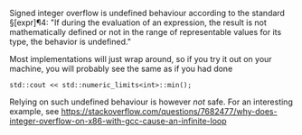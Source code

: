 Signed integer overflow is undefined behaviour according to the standard §[expr]¶4: "If during the evaluation of an expression, the result is not mathematically defined or not in the range of representable values for its type, the behavior is undefined."

Most implementations will just wrap around, so if you try it out on your machine, you will probably see the same as if you had done

```
std::cout << std::numeric_limits<int>::min();
```

Relying on such undefined behaviour is however *not* safe. For an interesting example, see <https://stackoverflow.com/questions/7682477/why-does-integer-overflow-on-x86-with-gcc-cause-an-infinite-loop>